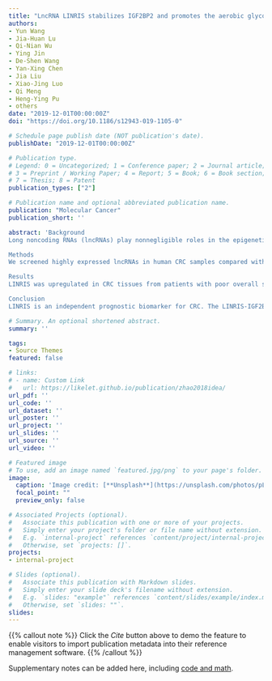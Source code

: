```yaml
---
title: "LncRNA LINRIS stabilizes IGF2BP2 and promotes the aerobic glycolysis in colorectal cancer"
authors:
- Yun Wang
- Jia-Huan Lu
- Qi-Nian Wu
- Ying Jin
- De-Shen Wang
- Yan-Xing Chen
- Jia Liu
- Xiao-Jing Luo
- Qi Meng
- Heng-Ying Pu
- others
date: "2019-12-01T00:00:00Z"
doi: "https://doi.org/10.1186/s12943-019-1105-0"

# Schedule page publish date (NOT publication's date).
publishDate: "2019-12-01T00:00:00Z"

# Publication type.
# Legend: 0 = Uncategorized; 1 = Conference paper; 2 = Journal article;
# 3 = Preprint / Working Paper; 4 = Report; 5 = Book; 6 = Book section;
# 7 = Thesis; 8 = Patent
publication_types: ["2"]

# Publication name and optional abbreviated publication name.
publication: "Molecular Cancer"
publication_short: ''

abstract: 'Background
Long noncoding RNAs (lncRNAs) play nonnegligible roles in the epigenetic regulation of cancer cells. This study aimed to identify a specific lncRNA that promotes the colorectal cancer (CRC) progression and could be a potential therapeutic target.

Methods
We screened highly expressed lncRNAs in human CRC samples compared with their matched adjacent normal tissues. The proteins that interact with LINRIS (Long Intergenic Noncoding RNA for IGF2BP2 Stability) were confirmed by RNA pull-down and RNA immunoprecipitation (RIP) assays. The proliferation and metabolic alteration of CRC cells with LINRIS inhibited were tested in vitro and in vivo.

Results
LINRIS was upregulated in CRC tissues from patients with poor overall survival (OS), and LINRIS inhibition led to the impaired CRC cell line growth. Moreover, knockdown of LINRIS resulted in a decreased level of insulin-like growth factor 2 mRNA-binding protein 2 (IGF2BP2), a newly found N6-methyladenosine (m6A) ‘reader’. LINRIS blocked K139 ubiquitination of IGF2BP2, maintaining its stability. This process prevented the degradation of IGF2BP2 through the autophagy-lysosome pathway (ALP). Therefore, knockdown of LINRIS attenuated the downstream effects of IGF2BP2, especially MYC-mediated glycolysis in CRC cells. In addition, the transcription of LINRIS could be inhibited by GATA3 in CRC cells. In vivo experiments showed that the inhibition of LINRIS suppressed the proliferation of tumors in orthotopic models and in patient-derived xenograft (PDX) models.

Conclusion
LINRIS is an independent prognostic biomarker for CRC. The LINRIS-IGF2BP2-MYC axis promotes the progression of CRC and is a promising therapeutic target.'

# Summary. An optional shortened abstract.
summary: ''

tags:
- Source Themes
featured: false

# links:
# - name: Custom Link
#   url: https://likelet.github.io/publication/zhao2018idea/
url_pdf: ''
url_code: ''
url_dataset: ''
url_poster: ''
url_project: ''
url_slides: ''
url_source: ''
url_video: ''

# Featured image
# To use, add an image named `featured.jpg/png` to your page's folder. 
image:
  caption: 'Image credit: [**Unsplash**](https://unsplash.com/photos/pLCdAaMFLTE)'
  focal_point: ""
  preview_only: false

# Associated Projects (optional).
#   Associate this publication with one or more of your projects.
#   Simply enter your project's folder or file name without extension.
#   E.g. `internal-project` references `content/project/internal-project/index.md`.
#   Otherwise, set `projects: []`.
projects:
- internal-project

# Slides (optional).
#   Associate this publication with Markdown slides.
#   Simply enter your slide deck's filename without extension.
#   E.g. `slides: "example"` references `content/slides/example/index.md`.
#   Otherwise, set `slides: ""`.
slides:
---
```


{{% callout note %}}
Click the *Cite* button above to demo the feature to enable visitors to import publication metadata into their reference management software.
{{% /callout %}}

Supplementary notes can be added here, including [code and math](https://sourcethemes.com/academic/docs/writing-markdown-latex/).
